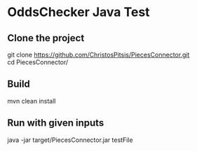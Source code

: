 # OddsChecker Java Test

## Clone the project
git clone https://github.com/ChristosPitsis/PiecesConnector.git</br>
cd PiecesConnector/

## Build
mvn clean install

## Run with given inputs
java -jar target/PiecesConnector.jar testFile
